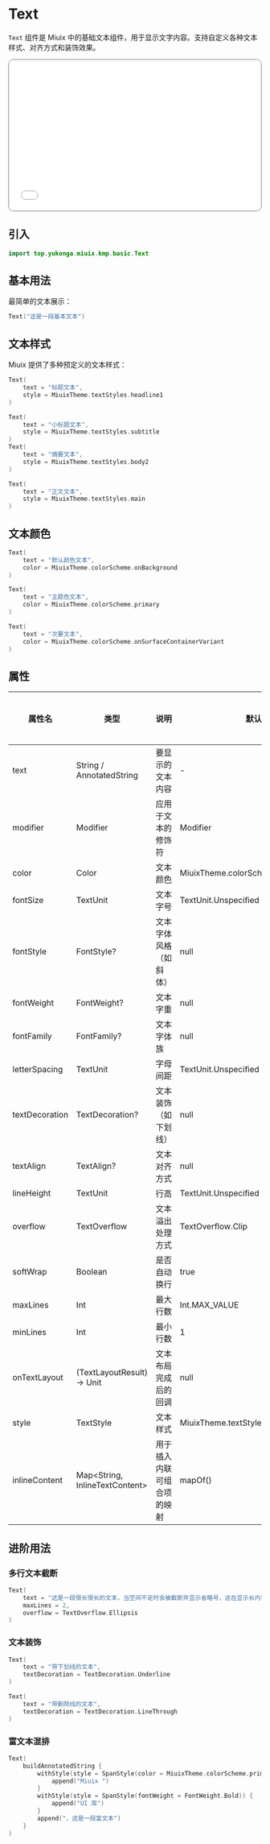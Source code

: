 # Text

`Text` 组件是 Miuix 中的基础文本组件，用于显示文字内容。支持自定义各种文本样式、对齐方式和装饰效果。

<div style="position: relative; max-width: 700px; height: 300px; border-radius: 10px; overflow: hidden; border: 1px solid #777;">
    <iframe id="demoIframe" style="position: absolute; top: 0; left: 0; width: 100%; height: 100%; border: none;" src="../../compose/index.html?id=text" title="Demo" allow="accelerometer; autoplay; clipboard-write; encrypted-media; gyroscope; picture-in-picture; web-share" referrerpolicy="strict-origin-when-cross-origin"></iframe>
</div>

## 引入

```kotlin
import top.yukonga.miuix.kmp.basic.Text
```

## 基本用法

最简单的文本展示：

```kotlin
Text("这是一段基本文本")
```

## 文本样式

Miuix 提供了多种预定义的文本样式：

```kotlin
Text(
    text = "标题文本",
    style = MiuixTheme.textStyles.headline1
)

Text(
    text = "小标题文本",
    style = MiuixTheme.textStyles.subtitle
)
Text(
    text = "摘要文本",
    style = MiuixTheme.textStyles.body2
)

Text(
    text = "正文文本",
    style = MiuixTheme.textStyles.main
)

```

## 文本颜色

```kotlin
Text(
    text = "默认颜色文本",
    color = MiuixTheme.colorScheme.onBackground
)

Text(
    text = "主题色文本",
    color = MiuixTheme.colorScheme.primary
)

Text(
    text = "次要文本",
    color = MiuixTheme.colorScheme.onSurfaceContainerVariant
)
```

## 属性

| 属性名         | 类型                           | 说明                       | 默认值                              | 是否必须 |
| -------------- | ------------------------------ | -------------------------- | ----------------------------------- | -------- |
| text           | String / AnnotatedString       | 要显示的文本内容           | -                                   | 是       |
| modifier       | Modifier                       | 应用于文本的修饰符         | Modifier                            | 否       |
| color          | Color                          | 文本颜色                   | MiuixTheme.colorScheme.onBackground | 否       |
| fontSize       | TextUnit                       | 文本字号                   | TextUnit.Unspecified                | 否       |
| fontStyle      | FontStyle?                     | 文本字体风格（如斜体）     | null                                | 否       |
| fontWeight     | FontWeight?                    | 文本字重                   | null                                | 否       |
| fontFamily     | FontFamily?                    | 文本字体族                 | null                                | 否       |
| letterSpacing  | TextUnit                       | 字母间距                   | TextUnit.Unspecified                | 否       |
| textDecoration | TextDecoration?                | 文本装饰（如下划线）       | null                                | 否       |
| textAlign      | TextAlign?                     | 文本对齐方式               | null                                | 否       |
| lineHeight     | TextUnit                       | 行高                       | TextUnit.Unspecified                | 否       |
| overflow       | TextOverflow                   | 文本溢出处理方式           | TextOverflow.Clip                   | 否       |
| softWrap       | Boolean                        | 是否自动换行               | true                                | 否       |
| maxLines       | Int                            | 最大行数                   | Int.MAX_VALUE                       | 否       |
| minLines       | Int                            | 最小行数                   | 1                                   | 否       |
| onTextLayout   | (TextLayoutResult) -> Unit     | 文本布局完成后的回调       | null                                | 否       |
| style          | TextStyle                      | 文本样式                   | MiuixTheme.textStyles.main          | 否       |
| inlineContent  | Map<String, InlineTextContent> | 用于插入内联可组合项的映射 | mapOf()                             | 否       |

## 进阶用法

### 多行文本截断

```kotlin
Text(
    text = "这是一段很长很长的文本，当空间不足时会被截断并显示省略号，这在显示长内容摘要时很有用。",
    maxLines = 2,
    overflow = TextOverflow.Ellipsis
)
```

### 文本装饰

```kotlin
Text(
    text = "带下划线的文本",
    textDecoration = TextDecoration.Underline
)

Text(
    text = "带删除线的文本",
    textDecoration = TextDecoration.LineThrough
)
```

### 富文本混排

```kotlin
Text(
    buildAnnotatedString {
        withStyle(style = SpanStyle(color = MiuixTheme.colorScheme.primary)) {
            append("Miuix ")
        }
        withStyle(style = SpanStyle(fontWeight = FontWeight.Bold)) {
            append("UI 库")
        }
        append("，这是一段富文本")
    }
)
```
